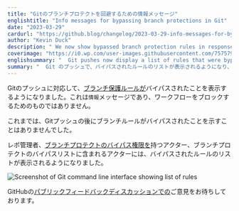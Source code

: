 ```yaml
---
title: "Gitのブランチプロテクトを回避するための情報メッセージ"
englishtitle: "Info messages for bypassing branch protections in Git"
date: "2023-03-29"
cardurl: "https://github.blog/changelog/2023-03-29-info-messages-for-bypassing-branch-protections-in-git"
author: "Kevin Duck"
description: " We now show bypassed branch protection rules in response to Git pushes. These are information messages and are not designed to block workflows.  Historically there was no indication after a Git push that branch rules had been bypassed.  Repo admins, actors with the bypass branch protections permissions , and actors in bypass lists on branch protections will now see a list of rules that were bypassed.  We appreciate your feedback in GitHub's public feedback discussions  "
coverimage: "https://i0.wp.com/user-images.githubusercontent.com/7575792/228326077-f6cc9a18-1819-4faf-b006-4c0adcae4553.png?w=600&ssl=1"
englishsummary: "  Git pushes now display a list of rules that were bypassed, providing feedback to repo admins, actors with the bypass branch protections permissions, and actors in bypass lists on branch protections."
summary: "  Git のプッシュで、バイパスされたルールのリストが表示されるようになり、レポ管理者、ブランチプロテクトのバイパス権限を持つアクター、ブランチプロテクトのバイパスリストのアクターにフィードバックされるようになりました。"
---
```


<p>Gitのプッシュに対応して、<a href="https://docs.github.com/en/repositories/configuring-branches-and-merges-in-your-repository/defining-the-mergeability-of-pull-requests/managing-a-branch-protection-rule">ブランチ保護ルールが</a>バイパスされたことを表示するようになりました。これは<code>情報</code>メッセージであり、ワークフローをブロックするためのものではありません。</p>
<p>これまでは、Gitプッシュの後にブランチルールがバイパスされたことを示すことはありませんでした。</p>
<p>レポ管理者、<a href="https://docs.github.com/en/organizations/managing-peoples-access-to-your-organization-with-roles/managing-custom-repository-roles-for-an-organization#repository">ブランチプロテクトのバイパス権限を</a>持つアクター、ブランチプロテクトのバイパスリストに含まれるアクターには、バイパスされたルールのリストが表示されるようになりました。</p>
<p align="left">
<img decoding="async" alt="Screenshot of Git command line interface showing list of rules" src="https://i0.wp.com/user-images.githubusercontent.com/7575792/228326077-f6cc9a18-1819-4faf-b006-4c0adcae4553.png?w=600&#038;ssl=1" data-recalc-dims="1">
</p>
<p>GitHubの<a href="https://github.com/orgs/community/discussions/categories/repositories">パブリックフィードバックディスカッションでの</a>ご意見をお待ちしております。</p>


